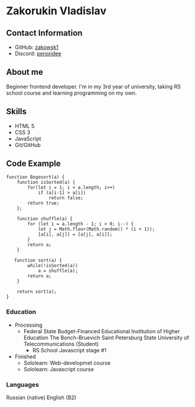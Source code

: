 # Zakorukin Vladislav

## Contact Information

* GitHub: [zakowsk1](https://github.com/zakowsk1)
* Discord: [peroxidee](https://discord.com/users/peroxidee)

## About me

Beginner frontend developer.
I'm in my 3rd year of university, taking RS school course and learning programming on my own.

## Skills

* HTML 5
* CSS 3
* JavaScript
* Git/GitHub

## Code Example

```.
function Bogosort(a) {
    function isSorted(a) {
        for(let i = 1; i < a.length; i++)
            if (a[i-1] > a[i])
                return false;
        return true;
    };

    function shuffle(a) {
        for (let i = a.length - 1; i > 0; i--) {
            let j = Math.floor(Math.random() * (i + 1)); 
            [a[i], a[j]] = [a[j], a[i]];
        }
        return a;
    }

   function sort(a) {
        while(!isSorted(a))
            a = shuffle(a);
        return a;
    }
    
    return sort(a);
}
```

### Education

* Processing
  * Federal State Budget-Financed Educational Institution of Higher Education The Bonch-Bruevich Saint Petersburg State University of Telecommunications (Student)
    * RS School Javascript stage #1
* Finished
  * Sololearn: Web-developmet course
  * Sololearn: Javascript course

### Languages

Russian (native)
English (B2)

